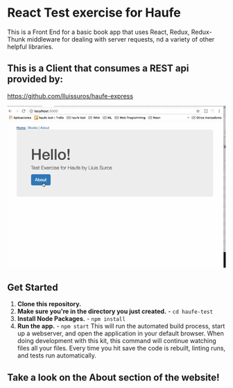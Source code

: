# React Test exercise for Haufe

This is a Front End for a basic book app that uses React, Redux, Redux-Thunk middleware for dealing with server requests, nd a variety of other helpful libraries.

## This is a Client that consumes a REST api provided by:
https://github.com/lluissuros/haufe-express


![alt text](https://github.com/lluissuros/library-node-test/blob/master/haufe_test.gif "Haufe book app")


## Get Started
1. **Clone this repository.**
2. **Make sure you're in the directory you just created.** - `cd haufe-test`
3. **Install Node Packages.** - `npm install`
4. **Run the app.** - `npm start`
This will run the automated build process, start up a webserver, and open the application in your default browser. When doing development with this kit, this command will continue watching files all your files. Every time you hit save the code is rebuilt, linting runs, and tests run automatically. 


## Take a look on the About section of the website!
